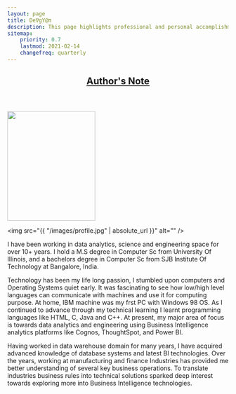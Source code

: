 ```yaml
---
layout: page
title: De∇gY@π
description: This page highlights professional and personal accomplishments
sitemap:
    priority: 0.7
    lastmod: 2021-02-14
    changefreq: quarterly
---
```

<header class="major">
  <h2><a href="#">Author's Note</a></h2>
</header>
<div style="margin-left: auto;
  margin-right: auto;"><span class="image fit"><img src="{{ "/images/devgyan-me.gif" | absolute_url }}" width="200" height="250" alt="" /></span></div>
  
<span class="image left"><img src="{{ "/images/profile.jpg" | absolute_url }}" alt="" /></span>

I have been working in data analytics, science and engineering space for over 10+ years. I hold a M.S degree in Computer Sc from University Of Illinois, and a bachelors degree in Computer Sc from SJB Institute Of Technology at Bangalore, India. 

Technology has been my life long passion, I stumbled upon computers and Operating Systems quiet early. It was fascinating to see how low/high level languages can communicate with machines and use it for computing purpose. At home, IBM machine was my frst PC with Windows 98 OS. As I continued to advance through my technical learning I learnt programming languages like HTML, C, Java and C++. At present, my major area of focus is towards data analytics and engineering using Business Intelligence analytics platforms like Cognos, ThoughtSpot, and Power BI. 


  <p>
  Having worked in data warehouse domain for many years, I have acquired advanced knowledge of database systems and latest BI technologies. Over the years, working at manufacturing and finance Industries has provided me better understanding of several key business operations. To translate industries business rules into technical solutions sparked deep interest towards exploring more into Business Intelligence technologies.
  </p>
